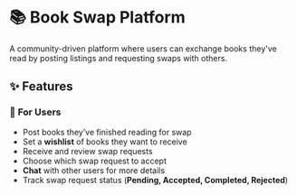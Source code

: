 # 📚 Book Swap Platform  

A community-driven platform where users can exchange books they've read by posting listings and requesting swaps with others.  

## ✨ Features  

### 📖 **For Users**  
- Post books they’ve finished reading for swap  
- Set a **wishlist** of books they want to receive  
- Receive and review swap requests  
- Choose which swap request to accept  
- **Chat** with other users for more details  
- Track swap request status (**Pending, Accepted, Completed, Rejected**)  


